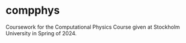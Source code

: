 # compphys
Coursework for the Computational Physics Course given at Stockholm University in Spring of 2024.
